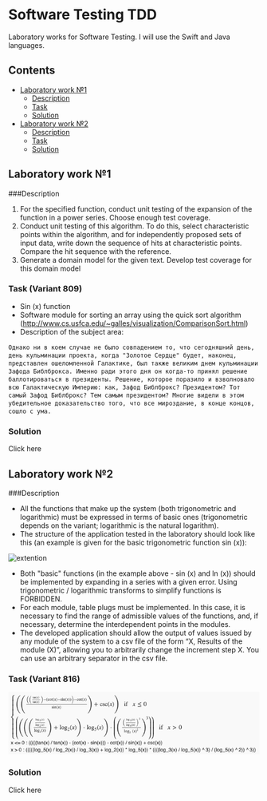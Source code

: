# Software Testing TDD
Laboratory works for Software Testing. I will use the Swift and Java languages.

## Contents

- [Laboratory work №1](#laboratory-work-1)
  - [Description](#description-lab-1)
  - [Task](#task-lab-1)  
  - [Solution](#solution-lab-1)
- [Laboratory work №2](#laboratory-work-2)
  - [Description](#description-lab-2)
  - [Task](#task-lab-2)  
  - [Solution](#solution-lab-2)

<a name="laboratory-work-1"></a>
## Laboratory work №1 


<a name="description-lab-1"></a>
###Description 

1. For the specified function, conduct unit testing of the expansion of the function in a power series. Choose enough test coverage.
2. Conduct unit testing of this algorithm. To do this, select characteristic points within the algorithm, and for independently proposed sets of input data, write down the sequence of hits at characteristic points. Compare the hit sequence with the reference.
3. Generate a domain model for the given text. Develop test coverage for this domain model

<a name="task-lab-1"></a>
### Task (Variant 809)
- Sin (x) function
- Software module for sorting an array using the quick sort algorithm (<a name="http://www.cs.usfca.edu/~galles/visualization/ComparisonSort.html">http://www.cs.usfca.edu/~galles/visualization/ComparisonSort.html</a>)
- Description of the subject area: 
```
Однако ни в коем случае не было совпадением то, что сегодняшний день, день кульминации проекта, когда "Золотое Сердце" будет, наконец, представлен ошеломленной Галактике, был также великим днем кульминации Зафода Библброкса. Именно ради этого дня он когда-то принял решение баллотироваться в президенты. Решение, которое поразило и взволновало всю Галактическую Империю: как, Зафод Библброкс? Президентом? Тот самый Зафод Библброкс? Тем самым президентом? Многие видели в этом убедительное доказательство того, что все мироздание, в конце концов, сошло с ума.
```

<a name="solution-lab-1"></a>
### Solution
Click <a name="https://github.com/Baranets/Software-Testing-TDD/tree/master/Test1">here</a>



<a name="laboratory-work-2"></a>
## Laboratory work №2 


<a name="description-lab-2"></a>
###Description 

- All the functions that make up the system (both trigonometric and logarithmic) must be expressed in terms of basic ones (trigonometric depends on the variant; logarithmic is the natural logarithm).
- The structure of the application tested in the laboratory should look like this (an example is given for the basic trigonometric function sin (x)):

![extention](https://se.ifmo.ru/documents/10180/262387/lab2.png/860963bf-d0e0-4d9c-bba0-2a151472ff57?t=1431462814367)

- Both "basic" functions (in the example above - sin (x) and ln (x)) should be implemented by expanding in a series with a given error. Using trigonometric / logarithmic transforms to simplify functions is FORBIDDEN.
- For each module, table plugs must be implemented. In this case, it is necessary to find the range of admissible values ​​of the functions, and, if necessary, determine the interdependent points in the modules.
- The developed application should allow the output of values ​​issued by any module of the system to a csv file of the form “X, Results of the module (X)”, allowing you to arbitrarily change the increment step X. You can use an arbitrary separator in the csv file.

<a name="task-lab-2"></a>
### Task (Variant 816)
![Task Image](https://github.com/Baranets/Software-Testing-TDD/blob/master/Test2/TaskImage.png?raw=true)

<a name="solution-lab-2"></a>
### Solution
Click <a name="https://github.com/Baranets/Software-Testing-TDD/tree/master/Test2">here</a>